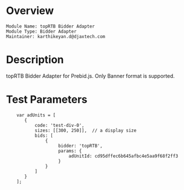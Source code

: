 # Overview

```
Module Name: topRTB Bidder Adapter
Module Type: Bidder Adapter
Maintainer: karthikeyan.d@djaxtech.com
```

# Description

topRTB Bidder Adapter for Prebid.js. 
Only Banner format is supported.

# Test Parameters
```
    var adUnits = [
       {
           code: 'test-div-0',
           sizes: [[300, 250]],  // a display size
           bids: [
               {
                    bidder: 'topRTB',
                    params: {
                        adUnitId: cd95dffec6b645afbc4e5aa9f68f2ff3
                    }
               }
           ]
       }
    ];
```
